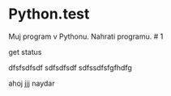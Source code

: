 # Python.test
Muj program v Pythonu.
Nahrati programu. # 1

get status

dfsfsdfsdf
sdfsdfsdf
sdfssdfsfgfhdfg

ahoj
jjj
naydar


